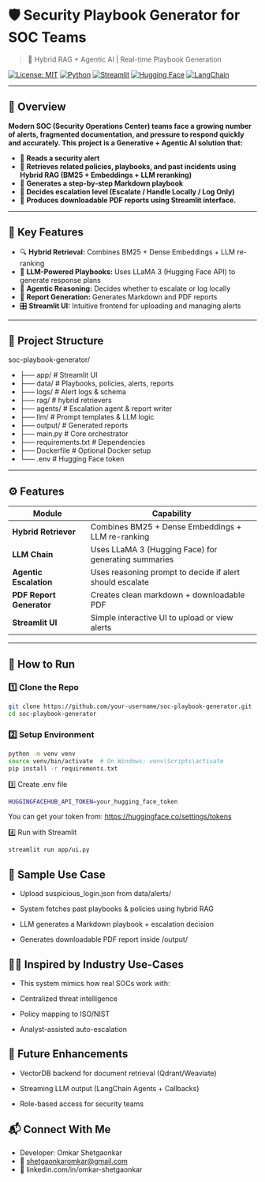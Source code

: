 # 🛡️ Security Playbook Generator for SOC Teams  
> 🚨 Hybrid RAG + Agentic AI | Real-time Playbook Generation

[![License: MIT](https://img.shields.io/badge/License-MIT-yellow.svg)](https://opensource.org/licenses/MIT)
[![Python](https://img.shields.io/badge/Python-3.10+-blue.svg)](https://www.python.org/)
[![Streamlit](https://img.shields.io/badge/Frontend-Streamlit-orange)](https://streamlit.io/)
[![Hugging Face](https://img.shields.io/badge/LLM-LLaMA3-green)](https://huggingface.co/meta-llama)
[![LangChain](https://img.shields.io/badge/LangChain-Enabled-purple)](https://www.langchain.com/)

---

## 📌 Overview

**Modern SOC (Security Operations Center) teams face a growing number of alerts, fragmented documentation, and pressure to respond quickly and accurately. This project is a Generative + Agentic AI solution that:**

- 🔹 **Reads a security alert**
- 🔹 **Retrieves related policies, playbooks, and past incidents using Hybrid RAG (BM25 + Embeddings + LLM reranking)**
- 🔹 **Generates a step-by-step Markdown playbook**
- 🔹 **Decides escalation level (Escalate / Handle Locally / Log Only)**
- 🔹 **Produces downloadable PDF reports using Streamlit interface.**

---

## 🧠 Key Features

- 🔍 **Hybrid Retrieval:** Combines BM25 + Dense Embeddings + LLM re-ranking
- 🦙 **LLM-Powered Playbooks:** Uses LLaMA 3 (Hugging Face API) to generate response plans
- 🧠 **Agentic Reasoning:** Decides whether to escalate or log locally
- 📝 **Report Generation:** Generates Markdown and PDF reports
- 🎛️ **Streamlit UI:** Intuitive frontend for uploading and managing alerts

---

## 📂 Project Structure

soc-playbook-generator/
- ├── app/ # Streamlit UI
- ├── data/ # Playbooks, policies, alerts, reports
- ├── logs/ # Alert logs & schema
- ├── rag/ # hybrid retrievers
- ├── agents/ # Escalation agent & report writer
- ├── llm/ # Prompt templates & LLM logic
- ├── output/ # Generated reports
- ├── main.py # Core orchestrator
- ├── requirements.txt # Dependencies
- ├── Dockerfile # Optional Docker setup
- └── .env # Hugging Face token



---

## ⚙️ Features

| Module | Capability |
|--------|------------|
| **Hybrid Retriever** | Combines BM25 + Dense Embeddings + LLM re-ranking |
| **LLM Chain**        | Uses LLaMA 3 (Hugging Face) for generating summaries |
| **Agentic Escalation** | Uses reasoning prompt to decide if alert should escalate |
| **PDF Report Generator** | Creates clean markdown + downloadable PDF |
| **Streamlit UI**     | Simple interactive UI to upload or view alerts |

---

## 🚀 How to Run

### 1️⃣ Clone the Repo
```bash
git clone https://github.com/your-username/soc-playbook-generator.git
cd soc-playbook-generator
```

### 2️⃣ Setup Environment
```bash
python -m venv venv
source venv/bin/activate  # On Windows: venv\Scripts\activate
pip install -r requirements.txt
```

3️⃣ Create .env file
```bash
HUGGINGFACEHUB_API_TOKEN=your_hugging_face_token
```
You can get your token from: https://huggingface.co/settings/tokens

4️⃣ Run with Streamlit
```bash
streamlit run app/ui.py
```
## 🧠 Sample Use Case
- Upload suspicious_login.json from data/alerts/

- System fetches past playbooks & policies using hybrid RAG

- LLM generates a Markdown playbook + escalation decision

- Generates downloadable PDF report inside /output/



## 👨‍🏫 Inspired by Industry Use-Cases
- This system mimics how real SOCs work with:

- Centralized threat intelligence

- Policy mapping to ISO/NIST

- Analyst-assisted auto-escalation

## 🧠 Future Enhancements
- VectorDB backend for document retrieval (Qdrant/Weaviate)

- Streaming LLM output (LangChain Agents + Callbacks)

- Role-based access for security teams

## 📬 Connect With Me
- Developer: Omkar Shetgaonkar
- 📧 shetgaonkaromkar@gmail.com
- 🔗 linkedin.com/in/omkar-shetgaonkar

